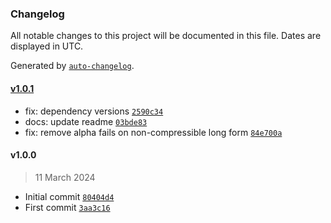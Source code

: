 ### Changelog

All notable changes to this project will be documented in this file. Dates are displayed in UTC.

Generated by [`auto-changelog`](https://github.com/CookPete/auto-changelog).

#### [v1.0.1](https://github.com/ChrisCodesThings/compress-css-hex-color/compare/v1.0.0...v1.0.1)

- fix: dependency versions [`2590c34`](https://github.com/ChrisCodesThings/compress-css-hex-color/commit/2590c349ac241bd337c2f9fde7ef0e5c5f689149)
- docs: update readme [`03bde83`](https://github.com/ChrisCodesThings/compress-css-hex-color/commit/03bde83d437d301dee1dd2c01d2c487d6475b95a)
- fix: remove alpha fails on non-compressible long form [`84e700a`](https://github.com/ChrisCodesThings/compress-css-hex-color/commit/84e700a04af214587c5abfa662f6f28eff167548)

#### v1.0.0

> 11 March 2024

- Initial commit [`80404d4`](https://github.com/ChrisCodesThings/compress-css-hex-color/commit/80404d4fb48a7b6d0d7d32a04f680c945ab43756)
- First commit [`3aa3c16`](https://github.com/ChrisCodesThings/compress-css-hex-color/commit/3aa3c161203c03ed1af3bdd12873a49657c2829d)
